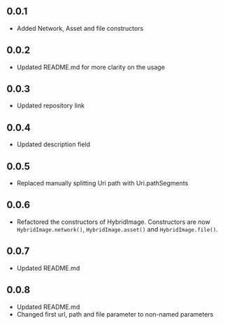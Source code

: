 ## 0.0.1

* Added Network, Asset and file constructors
## 0.0.2

* Updated README.md for more clarity on the usage

## 0.0.3

* Updated repository link

## 0.0.4

* Updated description field

## 0.0.5

* Replaced manually splitting Uri path with Uri.pathSegments

## 0.0.6

* Refactored the constructors of HybridImage. Constructors are now `HybridImage.network()`, `HybridImage.asset()` and `HybridImage.file()`.

## 0.0.7

* Updated README.md

## 0.0.8

* Updated README.md
* Changed first url, path and file parameter to non-named parameters